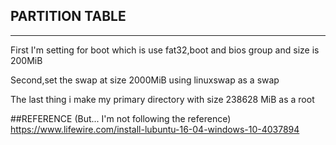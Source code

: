 <!-- HEADINGS -->

## PARTITION TABLE
___
First I'm setting for boot which is use fat32,boot and bios group and size is 200MiB

Second,set the swap at size 2000MiB using linuxswap as a swap

The last thing i make my primary directory with size 238628 MiB as a root


##REFERENCE (But... I'm not following the reference)
https://www.lifewire.com/install-lubuntu-16-04-windows-10-4037894
